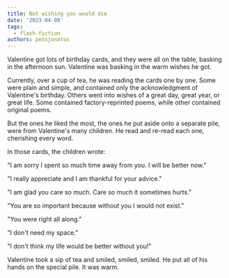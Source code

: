 ```yaml
---
title: Not wishing you would die
date: '2023-04-08'
tags:
  - flash-fiction
authors: pensjonatus
---
```


Valentine got lots of birthday cards, and they were all on the table, basking in
the afternoon sun. Valentine was basking in the warm wishes he got.

<!-- truncate -->

Currently, over a cup of tea, he was reading the cards one by one. Some were
plain and simple, and contained only the acknowledgment of Valentine's birthday.
Others went into wishes of a great day, great year, or great life. Some
contained factory-reprinted poems, while other contained original poems.

But the ones he liked the most, the ones he put aside onto a separate pile, were
from Valentine's many children. He read and re-read each one, cherishing every
word.

In those cards, the children wrote:

"I am sorry I spent so much time away from you. I will be better now."

"I really appreciate and I am thankful for your advice."

"I am glad you care so much. Care so much it sometimes hurts."

"You are so important because without you I would not exist."

"You were right all along."

"I don't need my space."

"I don't think my life would be better without you!"

Valentine took a sip of tea and smiled, smiled, smiled. He put all of his hands
on the special pile. It was warm.
